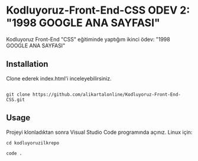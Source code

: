# Kodluyoruz-Front-End-CSS ODEV 2: "1998 GOOGLE ANA SAYFASI"

Kodluyoruz Front-End "CSS" eğitiminde yaptığım ikinci ödev: "1998 GOOGLE ANA SAYFASI"



## Installation

Clone ederek index.html'i inceleyebilirsiniz.


```

git clone https://github.com/alikartalonline/Kodluyoruz-Front-End-CSS.git

```


## Usage


Projeyi klonladıktan sonra Visual Studio Code programında açınız.
Linux için:



```
cd kodluyoruzilkrepo

code . 

```
